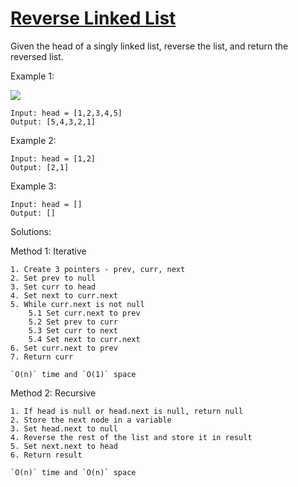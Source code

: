 # [Reverse Linked List](./ReverseLinkedList.java)

Given the head of a singly linked list, reverse the list, and return the reversed list.

Example 1:

<img src="https://assets.leetcode.com/uploads/2021/02/19/rev1ex1.jpg">

    Input: head = [1,2,3,4,5]
    Output: [5,4,3,2,1]

Example 2:

    Input: head = [1,2]
    Output: [2,1]

Example 3:

    Input: head = []
    Output: []

Solutions:

Method 1: Iterative

    1. Create 3 pointers - prev, curr, next
    2. Set prev to null
    3. Set curr to head
    4. Set next to curr.next
    5. While curr.next is not null
        5.1 Set curr.next to prev
        5.2 Set prev to curr
        5.3 Set curr to next
        5.4 Set next to curr.next
    6. Set curr.next to prev
    7. Return curr

    `O(n)` time and `O(1)` space

Method 2: Recursive

    1. If head is null or head.next is null, return null
    2. Store the next node in a variable
    3. Set head.next to null
    4. Reverse the rest of the list and store it in result
    5. Set next.next to head
    6. Return result

    `O(n)` time and `O(n)` space
